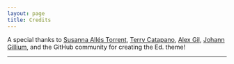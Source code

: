 ```yaml
---
layout: page
title: Credits
---
```


A special thanks to [Susanna Allés Torrent](http://susannalles.github.io/), [Terry Catapano](https://github.com/tcatapano), [Alex Gil](http://www.elotroalex.com/), [Johann Gillium](https://github.com/JohannGillium), and the GitHub community for creating the Ed. theme!

---

